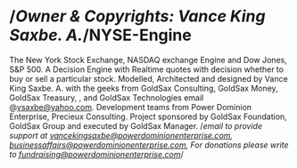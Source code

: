 /*Owner & Copyrights: Vance King Saxbe. A.*/NYSE-Engine
===========

The New York Stock Exchange, NASDAQ exchange Engine and Dow Jones, S&amp;P 500. A Decision Engine with Realtime quotes with decision whether to buy or sell a particular stock. Modelled, Architected and designed by Vance King Saxbe. A. with the geeks from GoldSax Consulting, GoldSax Money, GoldSax Treasury, ,  and GoldSax Technologies email @vsaxbe@yahoo.com. Development teams from Power Dominion Enterprise, Precieux Consulting. Project sponsored by GoldSax Foundation, GoldSax Group and executed by GoldSax Manager. 
/*email to provide support at vancekingsaxbe@powerdominionenterprise.com, businessaffairs@powerdominionenterprise.com, For donations please write to fundraising@powerdominionenterprise.com*/